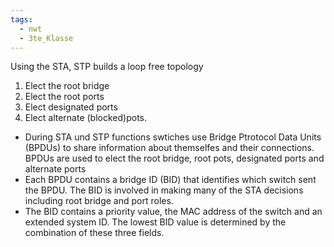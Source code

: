 ```yaml
---
tags:
  - nwt
  - 3te_Klasse
---
```

Using the STA, STP builds a loop free topology
1. Elect the root bridge
2. Elect the root ports 
3. Elect designated ports
4. Elect alternate (blocked)pots. 
- During STA und STP functions swtiches use Bridge Ptrotocol Data Units (BPDUs) to share information about themselfes and their connections. BPDUs are used to elect the root bridge, root pots, designated ports and alternate ports 
- Each BPDU contains a bridge ID (BID) that identifies which switch sent the BPDU. The BID is involved in making many of the STA decisions including root bridge and port roles. 
- The BID contains a priority value, the MAC address of the switch and an extended system ID. The lowest BID value is determined by the combination of these three fields.
